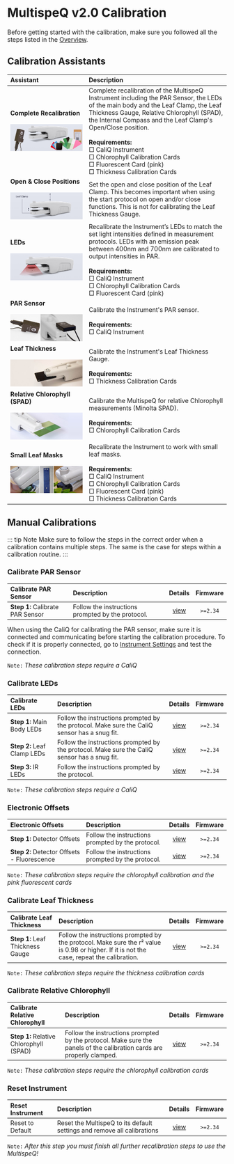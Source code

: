 # MultispeQ v2.0 Calibration

Before getting started with the calibration, make sure you followed all the steps listed in the [Overview](./overview.md).

## Calibration Assistants

| Assistant | Description |
| :-------- | :---------- |
| **Complete Recalibration**<br><br>![](./images/assistants/multispeq-complete-recalibration.jpg) | Complete recalibration of the MultispeQ Instrument including the PAR Sensor, the LEDs of the main body and the Leaf Clamp, the Leaf Thickness Gauge, Relative Chlorophyll (SPAD), the Internal Compass and the Leaf Clamp's Open/Close position.<br><br>**Requirements:**<br>&square; CaliQ Instrument<br>&square; Chlorophyll Calibration Cards<br>&square; Fluorescent Card (pink)<br>&square; Thickness Calibration Cards<br>|
| **Open & Close Positions**<br><br>![](./images/assistants/instrument-clamp-open-closed.jpg) | Set the open and close position of the Leaf Clamp. This becomes important when using the start protocol on open and/or close functions. This is not for calibrating the Leaf Thickness Gauge.|
| **LEDs**<br><br>![](./images/assistants/multispeq-calibrate-leds.jpg) | Recalibrate the Instrument’s LEDs to match the set light intensities defined in measurement protocols. LEDs with an emission peak between 400nm and 700nm are calibrated to output intensities in PAR.<br><br>**Requirements:**<br>&square; CaliQ Instrument<br>&square; Chlorophyll Calibration Cards<br>&square; Fluorescent Card (pink)<br>|
| **PAR Sensor**<br><br>![](./images/assistants/multispeq-calibrate-par-sensor.jpg) | Calibrate the Instrument's PAR sensor.<br><br>**Requirements:**<br>&square; CaliQ Instrument<br>|
| **Leaf Thickness**<br><br>![](./images/assistants/multispeq-calibrate-leaf-thickness.jpg) | Calibrate the Instrument's Leaf Thickness Gauge.<br><br>**Requirements:**<br>&square; Thickness Calibration Cards<br>|
| **Relative Chlorophyll (SPAD)**<br><br>![](./images/assistants/multispeq-clamp-spad-card.jpg) | Calibrate the MultispeQ for relative Chlorophyll measurements (Minolta SPAD).<br><br>**Requirements:**<br>&square; Chlorophyll Calibration Cards<br>|
| **Small Leaf Masks**<br><br>![](./images/assistants/small-leaf-mask.jpg) | Recalibrate the Instrument to work with small leaf masks.<br><br>**Requirements:**<br>&square; CaliQ Instrument<br>&square; Chlorophyll Calibration Cards<br>&square; Fluorescent Card (pink)<br>&square; Thickness Calibration Cards<br>|


## Manual Calibrations

::: tip Note
Make sure to follow the steps in the correct order when a calibration contains multiple steps. The same is the case for steps within a calibration routine.
:::

### Calibrate PAR Sensor

| Calibrate PAR Sensor | Description | Details | Firmware |
| :------------------- | :---------- | :-----: | :------: |
| **Step 1:** Calibrate PAR Sensor | Follow the instructions prompted by the protocol. | [view](https://photosynq.com/protocols/2225) | `>=2.34` |

When using the CaliQ for calibrating the PAR sensor, make sure it is connected and communicating before starting the calibration procedure. To check if it is properly connected, go to [Instrument Settings](https://help.photosynq.com/instruments/instrument-settings.html) and test the connection.

`Note:` *These calibration steps require a CaliQ*

### Calibrate LEDs

| Calibrate LEDs | Description | Details | Firmware |
| :------------- | :---------- | :-----: | :------: |
| **Step 1:** Main Body LEDs | Follow the instructions prompted by the protocol. Make sure the CaliQ sensor has a snug fit. | [view](https://photosynq.com/protocols/2280) | `>=2.34` |
| **Step 2:** Leaf Clamp LEDs | Follow the instructions prompted by the protocol. Make sure the CaliQ sensor has a snug fit. | [view](https://photosynq.com/protocols/2279) | `>=2.34` |
| **Step 3:** IR LEDs | Follow the instructions prompted by the protocol. | [view](https://photosynq.com/protocols/2229) | `>=2.34` |

`Note:` *These calibration steps require a CaliQ*

### Electronic Offsets

| Electronic Offsets | Description | Details | Firmware |
| :----------------- | :---------- | :-----: | :------: |
| **Step 1:** Detector Offsets | Follow the instructions prompted by the protocol. | [view](https://photosynq.com/protocols/2230) | `>=2.34` |
| **Step 2:** Detector Offsets - Fluorescence | Follow the instructions prompted by the protocol. | [view](https://photosynq.com/protocols/2231) | `>=2.34` |

`Note:` *These calibration steps require the chlorophyll calibration and the pink fluorescent cards*

### Calibrate Leaf Thickness

| Calibrate Leaf Thickness | Description | Details | Firmware |
| :----------------------- | :---------- | :-----: | :------: |
| **Step 1:** Leaf Thickness Gauge | Follow the instructions prompted by the protocol. Make sure the r² value is 0.98 or higher. If it is not the case, repeat the calibration. | [view](https://photosynq.com/protocols/2232) | `>=2.34` |

`Note:` *These calibration steps require the thickness calibration cards*

### Calibrate Relative Chlorophyll

| Calibrate Relative Chlorophyll | Description | Details | Firmware |
| :----------------------------- | :---------- | :-----: | :------: |
| **Step 1:** Relative Chlorophyll (SPAD) | Follow the instructions prompted by the protocol. Make sure the panels of the calibration cards are properly clamped. | [view](https://photosynq.com/protocols/1890) | `>=2.34` |

`Note:` *These calibration steps require the chlorophyll calibration cards*

### Reset Instrument

| Reset Instrument | Description | Details | Firmware |
| :--------------- | :---------- | :-----: | :------: |
| Reset to Default | Reset the MultispeQ to its default settings and remove all calibrations | [view](https://photosynq.com/protocols/2221) | `>=2.34` |

`Note:` *After this step you must finish all further recalibration steps to use the MultispeQ!*


